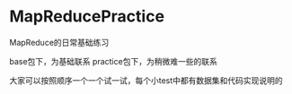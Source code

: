 # MapReducePractice
MapReduce的日常基础练习

base包下，为基础联系
practice包下，为稍微难一些的联系

大家可以按照顺序一个一个试一试，每个小test中都有数据集和代码实现说明的
